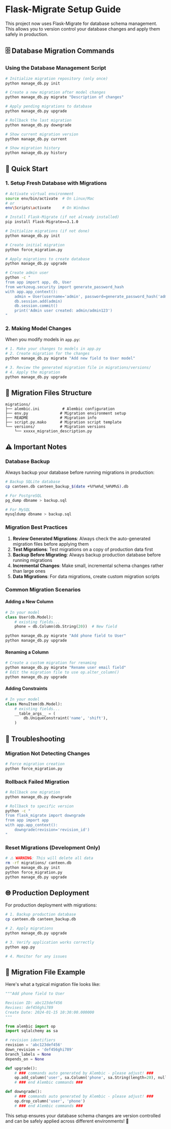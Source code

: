 # Flask-Migrate Setup Guide

This project now uses Flask-Migrate for database schema management. This allows you to version control your database changes and apply them safely in production.

## 🗄️ Database Migration Commands

### Using the Database Management Script

```bash
# Initialize migration repository (only once)
python manage_db.py init

# Create a new migration after model changes
python manage_db.py migrate "Description of changes"

# Apply pending migrations to database
python manage_db.py upgrade

# Rollback the last migration
python manage_db.py downgrade

# Show current migration version
python manage_db.py current

# Show migration history
python manage_db.py history
```

## 🚀 Quick Start

### 1. Setup Fresh Database with Migrations

```bash
# Activate virtual environment
source env/bin/activate  # On Linux/Mac
# or
env\Scripts\activate     # On Windows

# Install Flask-Migrate (if not already installed)
pip install Flask-Migrate==3.1.0

# Initialize migrations (if not done)
python manage_db.py init

# Create initial migration
python force_migration.py

# Apply migrations to create database
python manage_db.py upgrade

# Create admin user
python -c "
from app import app, db, User
from werkzeug.security import generate_password_hash
with app.app_context():
    admin = User(username='admin', password=generate_password_hash('admin123'), is_admin=True)
    db.session.add(admin)
    db.session.commit()
    print('Admin user created: admin/admin123')
"
```

### 2. Making Model Changes

When you modify models in `app.py`:

```bash
# 1. Make your changes to models in app.py
# 2. Create migration for the changes
python manage_db.py migrate "Add new field to User model"

# 3. Review the generated migration file in migrations/versions/
# 4. Apply the migration
python manage_db.py upgrade
```

## 📁 Migration Files Structure

```
migrations/
├── alembic.ini          # Alembic configuration
├── env.py              # Migration environment setup
├── README              # Migration info
├── script.py.mako      # Migration script template
└── versions/           # Migration versions
    └── xxxxx_migration_description.py
```

## ⚠️ Important Notes

### Database Backup
Always backup your database before running migrations in production:

```bash
# Backup SQLite database
cp canteen.db canteen_backup_$(date +%Y%m%d_%H%M%S).db

# For PostgreSQL
pg_dump dbname > backup.sql

# For MySQL
mysqldump dbname > backup.sql
```

### Migration Best Practices

1. **Review Generated Migrations**: Always check the auto-generated migration files before applying them
2. **Test Migrations**: Test migrations on a copy of production data first
3. **Backup Before Migrating**: Always backup production database before running migrations
4. **Incremental Changes**: Make small, incremental schema changes rather than large ones
5. **Data Migrations**: For data migrations, create custom migration scripts

### Common Migration Scenarios

#### Adding a New Column
```python
# In your model
class User(db.Model):
    # existing fields...
    phone = db.Column(db.String(20))  # New field
```

```bash
python manage_db.py migrate "Add phone field to User"
python manage_db.py upgrade
```

#### Renaming a Column
```python
# Create a custom migration for renaming
python manage_db.py migrate "Rename user email field"
# Edit the migration file to use op.alter_column()
python manage_db.py upgrade
```

#### Adding Constraints
```python
# In your model  
class MenuItem(db.Model):
    # existing fields...
    __table_args__ = (
        db.UniqueConstraint('name', 'shift'),
    )
```

## 🔧 Troubleshooting

### Migration Not Detecting Changes
```bash
# Force migration creation
python force_migration.py
```

### Rollback Failed Migration
```bash
# Rollback one migration
python manage_db.py downgrade

# Rollback to specific version
python -c "
from flask_migrate import downgrade
from app import app
with app.app_context():
    downgrade(revision='revision_id')
"
```

### Reset Migrations (Development Only)
```bash
# ⚠️ WARNING: This will delete all data
rm -rf migrations/ canteen.db
python manage_db.py init
python force_migration.py
python manage_db.py upgrade
```

## 🌐 Production Deployment

For production deployment with migrations:

```bash
# 1. Backup production database
cp canteen.db canteen_backup.db

# 2. Apply migrations
python manage_db.py upgrade

# 3. Verify application works correctly
python app.py

# 4. Monitor for any issues
```

## 📝 Migration File Example

Here's what a typical migration file looks like:

```python
"""Add phone field to User

Revision ID: abc123def456
Revises: def456ghi789
Create Date: 2024-01-15 10:30:00.000000
"""

from alembic import op
import sqlalchemy as sa

# revision identifiers
revision = 'abc123def456'
down_revision = 'def456ghi789'
branch_labels = None
depends_on = None

def upgrade():
    # ### commands auto generated by Alembic - please adjust! ###
    op.add_column('user', sa.Column('phone', sa.String(length=20), nullable=True))
    # ### end Alembic commands ###

def downgrade():
    # ### commands auto generated by Alembic - please adjust! ###
    op.drop_column('user', 'phone')
    # ### end Alembic commands ###
```

This setup ensures your database schema changes are version controlled and can be safely applied across different environments! 🎉